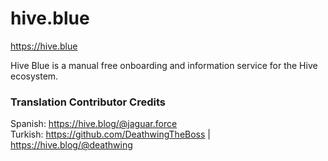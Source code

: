 # hive.blue

https://hive.blue 

Hive Blue is a manual free onboarding and information service for the Hive ecosystem. 

### Translation Contributor Credits
Spanish: https://hive.blog/@jaguar.force <br>
Turkish: https://github.com/DeathwingTheBoss | https://hive.blog/@deathwing
